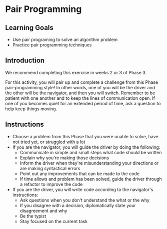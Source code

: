 # Pair Programming

## Learning Goals

- Use pair programing to solve an algorithm problem
- Practice pair programming techniques

## Introduction

We recommend completing this exercise in weeks 2 or 3 of Phase 3.

For this activity, you will pair up and complete a challenge from this Phase
pair-programming style! In other words, one of you will be the driver and the
other will be the navigator, and then you will switch. Remember to be patient
with one another and to keep the lines of communication open. If one of you
becomes quiet for an extended period of time, ask a question to help keep things
moving.

## Instructions

- Choose a problem from this Phase that you were unable to solve, have not tried
  yet, or struggled with a lot
- If you are the navigator, you will guide the driver by doing the following:
  - Communicate in simple and small steps what code should be written
  - Explain why you're making those decisions
  - Inform the driver when they're misunderstanding your directions or are
    making syntactical errors
  - Point out any improvements that can be made to the code
  - If time allows and problem has been solved, guide the driver through a
    refactor to improve the code
- If you are the driver, you will write code according to the navigator's instructions:
  - Ask questions when you don't understand the what or the why
  - If you disagree with a decision, diplomatically state your disagreement and why
  - Be the typist
  - Stay focused on the current task
